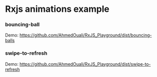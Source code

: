 
# Rxjs animations example
### bouncing-ball
Demo: https://github.com/AhmedOuali/RxJS_Playground/dist/bouncing-balls  


### swipe-to-refresh
Demo: https://github.com/AhmedOuali/RxJS_Playground/dist/swipe-to-refresh